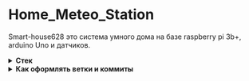 # Home_Meteo_Station
Smart-house628 это система умного дома на базе raspberry pi 3b+, arduino Uno и датчиков.

<details>
  <summary>
    <strong>
      Стек
    </strong>
  </summary>
  
- Python 3.11.0;
- Flask;
- Flask-migrate (использует alembic)
- SQLAlchemy;
- Perco API;
- PostgreSQL;
- HTML;
- Bootstrap 5;
- CSS;
- JQuery;
</details>

<details>
  <summary>
    <strong>
      Как оформлять ветки и коммиты
    </strong>
  </summary>

Пример ветки `nickname/name_task`

- **nickname** (никнейм в github)
- **name_task** (название задачи - название карточки на yougile)

Пример коммита `refactor: renaming a variable`

- **feat:** (новая функционал кода, БЕЗ учёта функционала для сборок)
- **devops:** (функционал для сборки, - добавление, удаление и исправление)
- **fix:** (исправление ошибок функционального кода)
- **docs:** (изменения в документации)
- **style:** (форматирование, отсутствующие точки с запятой и т.п., без изменения производственного кода)
- **refactor:** (рефакторинг производственного кода, например, переименование переменной)
- **test:** (добавление недостающих тестов, рефакторинг тестов; без изменения производственного кода)
- **chore:** (обновление рутинных задач и т. д.; без изменения производственного кода). 

Оформление основано на https://www.conventionalcommits.org/en/v1.0.0/
</details>